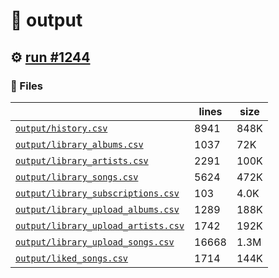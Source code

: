 # 📝  output 

## ⚙️ [run #1244](https://github.com/jwenerd/ytm-dl/actions/runs/9137962876)

### 📁 Files

|                                                                         |lines|size|
|-------------------------------------------------------------------------|-----|----|
|[`output/history.csv` ](output/history.csv)                              |8941 |848K|
|[`output/library_albums.csv` ](output/library_albums.csv)                |1037 |72K |
|[`output/library_artists.csv` ](output/library_artists.csv)              |2291 |100K|
|[`output/library_songs.csv` ](output/library_songs.csv)                  |5624 |472K|
|[`output/library_subscriptions.csv` ](output/library_subscriptions.csv)  |103  |4.0K|
|[`output/library_upload_albums.csv` ](output/library_upload_albums.csv)  |1289 |188K|
|[`output/library_upload_artists.csv` ](output/library_upload_artists.csv)|1742 |192K|
|[`output/library_upload_songs.csv` ](output/library_upload_songs.csv)    |16668|1.3M|
|[`output/liked_songs.csv` ](output/liked_songs.csv)                      |1714 |144K|